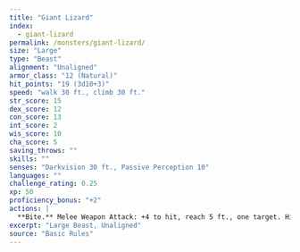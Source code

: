 ```yaml
---
title: "Giant Lizard"
index:
  - giant-lizard
permalink: /monsters/giant-lizard/
size: "Large"
type: "Beast"
alignment: "Unaligned"
armor_class: "12 (Natural)"
hit_points: "19 (3d10+3)"
speed: "walk 30 ft., climb 30 ft."
str_score: 15
dex_score: 12
con_score: 13
int_score: 2
wis_score: 10
cha_score: 5
saving_throws: ""
skills: ""
senses: "Darkvision 30 ft., Passive Perception 10"
languages: ""
challenge_rating: 0.25
xp: 50
proficiency_bonus: "+2"
actions: |
  **Bite.** Melee Weapon Attack: +4 to hit, reach 5 ft., one target. Hit: 6 (1d8 + 2) piercing damage.
excerpt: "Large Beast, Unaligned"
source: "Basic Rules"
---
```

